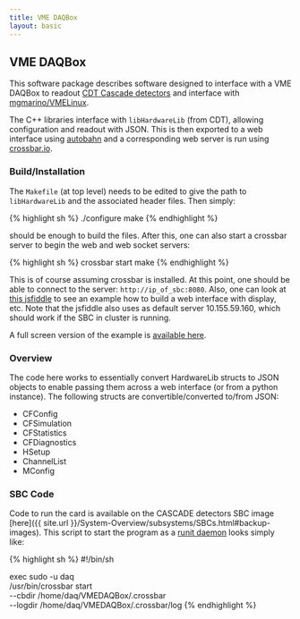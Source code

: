 ```yaml
---
title: VME DAQBox
layout: basic
---
```


## VME DAQBox

This software package describes software designed to interface with a VME
DAQBox to readout
[CDT Cascade detectors](http://n-cdt.com/products/cascade-detector-systems/)
and interface with [mgmarino/VMELinux](https://github.com/mgmarino/VMELinux).

The C++ libraries interface with `libHardwareLib` (from CDT), allowing
configuration and readout with JSON.  This is then exported to a web interface
using [autobahn](http://autobahn.ws/) and a corresponding web server is run
using [crossbar.io](http://crossbar.io/).


### Build/Installation

The `Makefile` (at top level) needs to be edited to give the path to
`libHardwareLib` and the associated header files.  Then simply:

{% highlight sh %}
./configure
make
{% endhighlight %}

should be enough to build the files.  After this, one can also start a crossbar
server to begin the web and web socket servers:

{% highlight sh %}
crossbar start
make
{% endhighlight %}

This is of course assuming crossbar is installed.  At this point, one should be
able to connect to the server: `http://ip_of_sbc:8080`.  Also, one can look at
[this jsfiddle](https://jsfiddle.net/mgmarino/akrn5uqb/12/embedded/result/) to
see an example how to build a web interface with display, etc.  Note that the
jsfiddle also uses as default server 10.155.59.160, which should work if the
SBC in cluster is running.

A full screen version of the example is
[available here](http://jsfiddle.net/mgmarino/akrn5uqb/embedded/result/).

### Overview

The code here works to essentially convert HardwareLib structs to JSON objects to
enable passing them across a web interface (or from a python instance).  The
following structs are convertible/converted to/from JSON:

* CFConfig
* CFSimulation
* CFStatistics
* CFDiagnostics
* HSetup
* ChannelList
* MConfig

### SBC Code

Code to run the card is available on the CASCADE detectors SBC image
[here]({{ site.url }}/System-Overview/subsystems/SBCs.html#backup-images).
This script to start the program as a [runit
daemon](http://smarden.org/runit/faq.html) looks simply like:

{% highlight sh %}
#!/bin/sh

exec sudo -u daq \
   /usr/bin/crossbar start \
   --cbdir /home/daq/VMEDAQBox/.crossbar \
   --logdir /home/daq/VMEDAQBox/.crossbar/log
{% endhighlight %}


